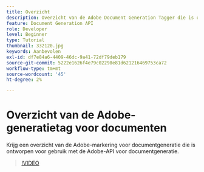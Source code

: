 ```yaml
---
title: Overzicht
description: Overzicht van de Adobe Document Generation Tagger die is ontworpen voor gebruik met de Adobe Document Generation API
feature: Document Generation API
role: Developer
level: Beginner
type: Tutorial
thumbnail: 332120.jpg
keywords: Aanbevolen
exl-id: df7e84a6-4409-46dc-9a41-72df79deb179
source-git-commit: 5222e1626f4e79c02298e81d621216469753ca72
workflow-type: tm+mt
source-wordcount: '45'
ht-degree: 2%

---
```


# Overzicht van de Adobe-generatietag voor documenten

Krijg een overzicht van de Adobe-markering voor documentgeneratie die is ontworpen voor gebruik met de Adobe-API voor documentgeneratie.

>[!VIDEO](https://video.tv.adobe.com/v/332120?hidetitle=true)
